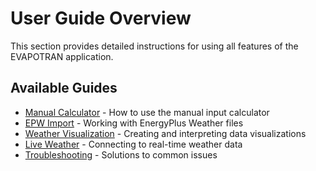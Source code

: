 # User Guide Overview

This section provides detailed instructions for using all features of the EVAPOTRAN application.

## Available Guides

- [Manual Calculator](manual-calculator) - How to use the manual input calculator
- [EPW Import](epw-import) - Working with EnergyPlus Weather files
- [Weather Visualization](weather-visualization) - Creating and interpreting data visualizations
- [Live Weather](live-weather) - Connecting to real-time weather data
- [Troubleshooting](troubleshooting) - Solutions to common issues